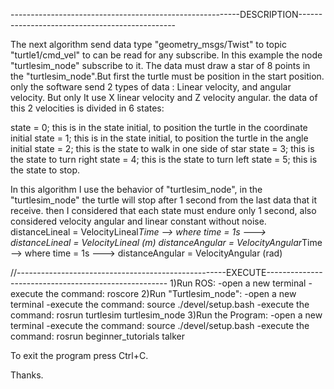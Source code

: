---------------------------------------------------------DESCRIPTION-----------------------------------------------

The next algorithm send data type "geometry_msgs/Twist" to topic "turtle1/cmd_vel" to can be read for any subscribe.
In this example the node "turtlesim_node"  subscribe to it.
The data must draw a star of 8 points in the "turtlesim_node".But first the turtle must be position in the start position.
only the software send 2 types of data : Linear velocity, and angular velocity. But   only It use X linear velocity and Z velocity angular.
the data of this 2 velocities is divided in 6 states:

state = 0; this is in the state initial, to position the turtle in the coordinate initial
state = 1; this is in the state initial, to position the turtle in the angle initial
state = 2; this is the state to walk in one side of star
state = 3; this is the state to turn right
state = 4; this is the state to turn left
state = 5; this is the state to stop.

In this algorithm I use the behavior of "turtlesim_node", in the "turtlesim_node" the turtle will stop after 1 second from the last data that it receive.
then I considered that each state must endure only 1 second, also considered velocity angular and linear constant without noise.
distanceLineal = VelocityLineal*Time  --> where time = 1s ---> distanceLineal = VelocityLineal (m)
distanceAngular = VelocityAngular*Time  --> where time = 1s ---> distanceAngular = VelocityAngular (rad)

//----------------------------------------------------EXECUTE-----------------------------------------------------
1)Run ROS:
	-open a new terminal
	-execute the command: roscore
2)Run "Turtlesim_node":
	-open a new terminal
	-execute the command: source ./devel/setup.bash
	-execute the command: rosrun turtlesim turtlesim_node
3)Run the Program:
	-open a new terminal
	-execute the command: source ./devel/setup.bash
	-execute the command: rosrun beginner_tutorials talker

To exit the program press Ctrl+C.

Thanks.
	

